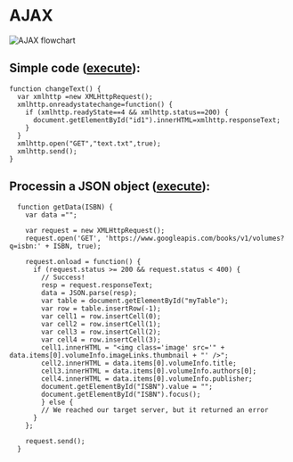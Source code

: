 # AJAX
![AJAX flowchart](https://sureshjain.files.wordpress.com/2007/04/untitled.jpg)

## Simple code ([execute](https://nicolasserrano.github.io/CS/AJAX/Ajax.html)):
```  
function changeText() {
  var xmlhttp =new XMLHttpRequest();
  xmlhttp.onreadystatechange=function() {
    if (xmlhttp.readyState==4 && xmlhttp.status==200) {
      document.getElementById("id1").innerHTML=xmlhttp.responseText;
    }
  }
  xmlhttp.open("GET","text.txt",true);
  xmlhttp.send();
}
```  

## Processin a JSON object ([execute](https://nicolasserrano.github.io/CS/AJAX/bookForm2.html)):
``` 
  function getData(ISBN) {    
    var data ="";

    var request = new XMLHttpRequest();
    request.open('GET', 'https://www.googleapis.com/books/v1/volumes?q=isbn:' + ISBN, true);

    request.onload = function() {
      if (request.status >= 200 && request.status < 400) {
        // Success!
        resp = request.responseText;
        data = JSON.parse(resp);
        var table = document.getElementById("myTable");
        var row = table.insertRow(-1);
        var cell1 = row.insertCell(0);
        var cell2 = row.insertCell(1);
        var cell3 = row.insertCell(2);
        var cell4 = row.insertCell(3);
        cell1.innerHTML = "<img class='image' src='" + data.items[0].volumeInfo.imageLinks.thumbnail + "' />";
        cell2.innerHTML = data.items[0].volumeInfo.title;
        cell3.innerHTML = data.items[0].volumeInfo.authors[0];
        cell4.innerHTML = data.items[0].volumeInfo.publisher;
        document.getElementById("ISBN").value = "";
        document.getElementById("ISBN").focus();
        } else {
        // We reached our target server, but it returned an error
      }
    };

    request.send();
  }
```

